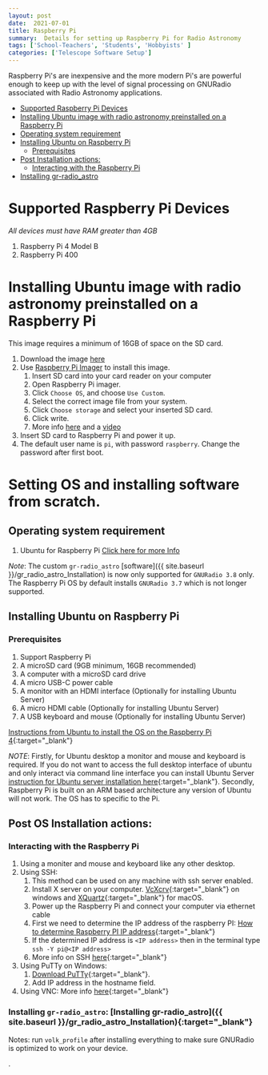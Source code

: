 ```yaml
---
layout: post
date:  2021-07-01
title: Raspberry Pi
summary:  Details for setting up Raspberry Pi for Radio Astronomy
tags: ['School-Teachers', 'Students', 'Hobbyists' ]
categories: ['Telescope Software Setup']
---
```


Raspberry Pi's are inexpensive and the more modern Pi's are powerful enough to keep up with the level of signal processing on GNURadio associated with Radio Astronomy applications. 


  - [Supported Raspberry Pi Devices](#supported-raspberry-pi-devices)
  - [Installing Ubuntu image with radio astronomy preinstalled  on a Raspberry Pi](#installing-ubuntu-image-with-radio-astronomy-preinstalled-on-a-raspberry-pi)
  - [Operating system requirement](#operating-system-requirement)
  - [Installing Ubuntu on Raspberry Pi](#installing-ubuntu-on-raspberry-pi)
    - [Prerequisites](#prerequisites)
  - [Post Installation actions:](#post-installation-actions)
    - [Interacting with the Raspberry Pi](#interacting-with-the-raspberry-pi)
  - [Installing gr-radio_astro](#installing-gr-radioastro-installing-gr-radioastro-sitebaseurl-grradioastroinstallationtarget%22blank%22)


# Supported Raspberry Pi Devices

*All devices must have RAM greater than 4GB*
1. Raspberry Pi 4 Model B
2. Raspberry Pi 400


# Installing Ubuntu image with radio astronomy preinstalled  on a Raspberry Pi
This image requires a minimum of 16GB of space on the SD card. 
1. Download the image [here](https://drive.google.com/file/d/1KzfgMEwgwTTZUaCeNR5kRgLj9MfMKyAh/view?usp=sharing)
2. Use [Raspberry Pi Imager](https://www.raspberrypi.org/software/) to install this image. 
   1. Insert SD card into your card reader on your computer
   2. Open Raspberry Pi imager.
   3. Click `Choose OS`, and choose `Use Custom`. 
   4. Select the correct image file from your system.
   5. Click `Choose storage` and select your inserted SD card.
   6. Click write. 
   7. More info [here](https://www.raspberrypi.org/documentation/installation/installing-images/) and a [video](https://www.youtube.com/watch?v=ntaXWS8Lk34) 
3. Insert SD card to Raspberry Pi and power it up.
4. The default user name is `pi`, with password `raspberry`. Change the password after first boot. 


# Setting OS and installing software from scratch. 
## Operating system requirement

1. Ubuntu for Raspberry Pi [Click here for more Info](https://ubuntu.com/raspberry-pi)

_Note_: The custom `gr-radio_astro` [software]({{ site.baseurl }}/gr_radio_astro_Installation)  is now only supported for `GNURadio 3.8` only. The Raspberry Pi OS by default installs `GNURadio 3.7` which is not longer supported. 

## Installing Ubuntu on Raspberry Pi
### Prerequisites

1. Support Raspberry Pi
2. A microSD card (9GB minimum, 16GB recommended)
3. A computer with a microSD card drive
4. A micro USB-C power cable 
5. A monitor with an HDMI interface (Optionally for installing Ubuntu Server)
6. A micro HDMI cable (Optionally for installing Ubuntu Server)
7. A USB keyboard and mouse (Optionally for installing Ubuntu Server)

[Instructions from Ubuntu to install the OS on the Raspberry Pi 4](https://ubuntu.com/tutorials/how-to-install-ubuntu-on-your-raspberry-pi#1-overview){:target="_blank"}

_NOTE_: Firstly, for Ubuntu desktop a monitor and mouse and keyboard is required. If you do not want to access the full desktop interface of ubuntu and only interact via command line interface you can install Ubuntu Server [instruction for Ubuntu server installation here](https://ubuntu.com/tutorials/how-to-install-ubuntu-on-your-raspberry-pi#1-overview){:target="_blank"}. Secondly, Raspberry Pi is built on an ARM based architecture  any version of Ubuntu will not work. The OS has to specific to the Pi.

## Post OS Installation actions: 

### Interacting with the Raspberry Pi

1. Using a moniter and mouse and keyboard like any other desktop. 
2. Using SSH:
   1. This method can be used on any machine with ssh server enabled.
   2. Install X server on your computer. [VcXcrv](https://sourceforge.net/projects/vcxsrv/){:target="_blank"} on windows and [XQuartz](https://www.xquartz.org/){:target="_blank"} for macOS. 
   3. Power up the Raspberry Pi and connect your computer via ethernet cable
   4. First we need to determine the IP address of the raspberry PI: [How to determine Raspberry PI IP address](https://www.raspberrypi.org/documentation/remote-access/ip-address.md){:target="_blank"}
   5. If the determined IP address is `<IP address>` then in the terminal type `ssh -Y pi@<IP address>`
   6. More info on SSH [here](https://www.raspberrypi.org/documentation/remote-access/ssh/){:target="_blank"}
3. Using PuTTy on Windows: 
   1. [Download PuTTy](https://www.putty.org){:target="_blank"}.
   2. Add IP address in the hostname field.
4. Using VNC: More info [here](https://www.raspberrypi.org/documentation/remote-access/vnc/README.md){:target="_blank"} 
    
    

### Installing `gr-radio_astro`: [Installing gr-radio_astro]({{ site.baseurl }}/gr_radio_astro_Installation){:target="_blank"} 

Notes: run `volk_profile` after installing everything to make sure GNURadio is optimized to work on your device.

. 